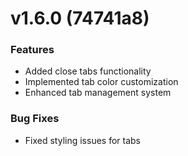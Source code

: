 # v1.6.0 (74741a8)

### Features
- Added close tabs functionality
- Implemented tab color customization
- Enhanced tab management system

### Bug Fixes
- Fixed styling issues for tabs